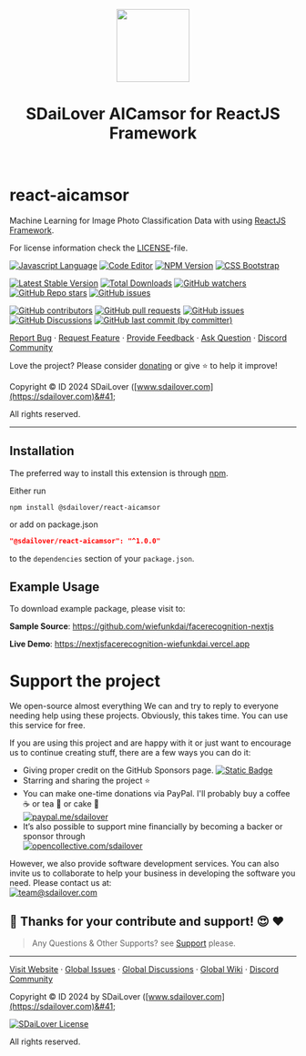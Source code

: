 <p align="center">
    <a href="https://www.sdailover.com/" target="_blank">
        <img src="https://sdailover.github.io/images/logo.png" width="128px">
    </a>
    <h1 align="center">SDaiLover AICamsor for ReactJS Framework</h1>
    <br>
</p>

# react-aicamsor

Machine Learning for Image Photo Classification Data with using [ReactJS Framework](https://react.dev/).

For license information check the [LICENSE](LICENSE)-file.

[![Javascript Language](https://img.shields.io/badge/%20Lang%20-%20React%20JS%2018.0%20-gray.svg?colorA=2C5364&colorB=0F2027&style=flat&logo=react&logoColor=white)](https://github.com/sdailover/react-aicamsor)
[![Code Editor](https://img.shields.io/badge/%20IDE%20-%20Visual%20Code%20-gray.svg?colorA=2C5364&colorB=0F2027&style=flat&logo=visualstudio&logoColor=white)](https://github.com/sdailover/react-aicamsor)
[![NPM Version](https://img.shields.io/badge/%20NPM%20-%2010.4.0%20-gray.svg?colorA=2C5364&colorB=0F2027&style=flat&logo=npm&logoColor=white)](https://github.com/sdailover/react-aicamsor)
[![CSS Bootstrap](https://img.shields.io/badge/%20CSS%20-%20Bootstrap%205.3%20-gray.svg?colorA=2C5364&colorB=0F2027&style=flat&logo=bootstrap&logoColor=white)](https://github.com/sdailover/react-aicamsor)


[![Latest Stable Version](https://poser.pugx.org/sdailover/react-aicamsor/v/stable.png)](https://packagist.org/packages/sdailover/react-aicamsor)
[![Total Downloads](https://poser.pugx.org/sdailover/react-aicamsor/downloads.png)](https://packagist.org/packages/sdailover/react-aicamsor)
[![GitHub watchers](https://img.shields.io/github/watchers/sdailover/react-aicamsor)](https://github.com/sdailover/react-aicamsor)
[![GitHub Repo stars](https://img.shields.io/github/stars/sdailover/react-aicamsor)](https://github.com/sdailover/react-aicamsor)
[![GitHub issues](https://img.shields.io/github/forks/sdailover/react-aicamsor)](https://github.com/sdailover/react-aicamsor)

[![GitHub contributors](https://img.shields.io/github/contributors/sdailover/react-aicamsor)](https://github.com/sdailover/react-aicamsor)
[![GitHub pull requests](https://img.shields.io/github/issues-pr/sdailover/react-aicamsor)](https://github.com/sdailover/react-aicamsor/pulls)
[![GitHub issues](https://img.shields.io/github/issues/sdailover/react-aicamsor)](https://github.com/sdailover/react-aicamsor/issues)
[![GitHub Discussions](https://img.shields.io/github/discussions/sdailover/react-aicamsor)](https://github.com/sdailover/react-aicamsor/discussions)
[![GitHub last commit (by committer)](https://img.shields.io/github/last-commit/sdailover/react-aicamsor)](https://github.com/sdailover/react-aicamsor)


[Report Bug](https://github.com/sdailover/react-aicamsor/issues/new?assignees=&labels=bug&projects=&template=bug_report.yml)
·
[Request Feature](https://github.com/sdailover/react-aicamsor/issues/new?assignees=&labels=enhancement&projects=&template=feature_request.yml)
·
[Provide Feedback](https://github.com/sdailover/react-aicamsor/discussions/new?category=ideas&title=Suggest%20for%20SDaiLover%20ReactJS%20AICamsor)
·
[Ask Question](https://github.com/sdailover/react-aicamsor/discussions/new?category=q-a&title=Ask%20Question%20for%20SDaiLover%20ReactJS%20AICamsor)
·
[Discord Community](https://discord.gg/vX4HFvxz)

Love the project? Please consider [donating](https://opencollective.com/sdailover) or give :star: to help it improve!

Copyright &copy; ID 2024 SDaiLover &#40;[www.sdailover.com](https://sdailover.com)&#41;

All rights reserved.

***

Installation
------------

The preferred way to install this extension is through [npm](https://www.npmjs.com/org/sdailover).

Either run

```
npm install @sdailover/react-aicamsor
```

or add on package.json

```json
"@sdailover/react-aicamsor": "^1.0.0"
```

to the `dependencies` section of your `package.json`.

Example Usage
-----

To download example package, please visit to:

**Sample Source**: <https://github.com/wiefunkdai/facerecognition-nextjs>

**Live Demo**: <https://nextjsfacerecognition-wiefunkdai.vercel.app>

# Support the project

We open-source almost everything We can and try to reply to everyone needing help using these projects. Obviously, this takes time. You can use this service for free.

If you are using this project and are happy with it or just want to encourage us to continue creating stuff, there are a few ways you can do it:

- Giving proper credit on the GitHub Sponsors page. [![Static Badge](https://img.shields.io/badge/%20Sponsor%20-gray.svg?colorA=EAEAEA&colorB=EAEAEA&style=fat&logo=githubsponsors&logoColor=EA4AAA)](https://github.com/sponsors/sdailover)
- Starring and sharing the project :star:
- You can make one-time donations via PayPal. I'll probably buy a coffee :coffee: or tea :tea: or cake :cake: <br>
  [![paypal.me/sdailover](https://img.shields.io/badge/%20Donate%20Now%20-gray.svg?colorA=2C5364&colorB=0F2027&style=for-the-badge&logo=paypal&logoColor=white)](https://www.paypal.me/sdailover)
- It’s also possible to support mine financially by becoming a backer or sponsor through<br>
  [![opencollective.com/sdailover](https://img.shields.io/badge/%20Donate%20Now%20-gray.svg?colorA=355C7D&colorB=2980B9&style=for-the-badge&logo=opencollective&logoColor=white)](https://www.opencollective.com/sdailover)
  
However, we also provide software development services. You can also invite us to collaborate to help your business in developing the software you need. Please contact us at:<br>
[![team@sdailover.com](https://img.shields.io/badge/%20Send%20Mail%20-gray.svg?colorA=EA4335&colorB=93291E&style=for-the-badge&logo=gmail&logoColor=white)](mailto:team@sdailover.com)

## :pray: Thanks for your contribute and support! :heart_eyes: :heart:

> Any Questions & Other Supports? see [Support](https://github.com/sdailover/.github/blob/master/SUPPORT.md) please.

***

[Visit Website](https://www.sdailover.com)
·
[Global Issues](https://github.com/sdailover/.github/issues/new/choose)
·
[Global Discussions](https://github.com/sdailover/.github/discussions)
·
[Global Wiki](https://github.com/sdailover/.github/wiki)
·
[Discord Community](https://discord.gg/vX4HFvxz)

Copyright &copy; ID 2024 by SDaiLover &#40;[www.sdailover.com](https://sdailover.com)&#41;

[![SDaiLover License](https://upload.wikimedia.org/wikipedia/commons/thumb/1/18/Bsd-license-icon-120x42.svg/120px-Bsd-license-icon-120x42.svg.png)](https://github.com/sdailover/.github/blob/master/LICENSE.md)

All rights reserved.